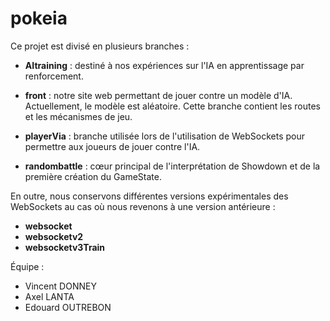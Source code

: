 # pokeia

Ce projet est divisé en plusieurs branches :

- **AItraining** : destiné à nos expériences sur l'IA en apprentissage par renforcement.
  
- **front** : notre site web permettant de jouer contre un modèle d'IA. Actuellement, le modèle est aléatoire. Cette branche contient les routes et les mécanismes de jeu.
  
- **playerVia** : branche utilisée lors de l'utilisation de WebSockets pour permettre aux joueurs de jouer contre l'IA.
  
- **randombattle** : cœur principal de l'interprétation de Showdown et de la première création du GameState.
  
En outre, nous conservons différentes versions expérimentales des WebSockets au cas où nous revenons à une version antérieure :

- **websocket**
- **websocketv2**
- **websocketv3Train**
  
Équipe :
- Vincent DONNEY
- Axel LANTA
- Edouard OUTREBON
